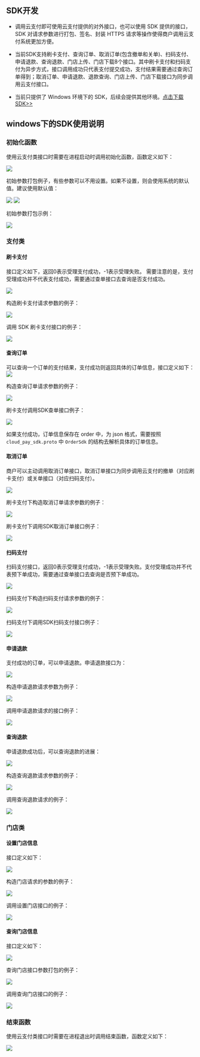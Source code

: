 ## SDK开发

- 调用云支付即可使用云支付提供的对外接口，也可以使用 SDK 提供的接口，SDK 对请求参数进行打包、签名、封装 HTTPS 请求等操作使得商户调用云支付系统更加方便。

- 当前SDK支持刷卡支付、查询订单、取消订单(包含撤单和关单)、扫码支付、申请退款、查询退款、门店上传、门店下载8个接口。其中刷卡支付和扫码支付为异步方式，接口调用成功只代表支付提交成功，支付结果需要通过查询订单得到；取消订单、申请退款、退款查询、门店上传、门店下载接口为同步调用云支付接口。
 
- 当前只提供了 Windows 环境下的 SDK，后续会提供其他环境。[点击下载SDK>>](https://mc.qcloudimg.com/static/archive/2ce155c6b792bb2d12d0f77a89e54eaf/SDK.zip)

## windows下的SDK使用说明

### 初始化函数

使用云支付类接口时需要在进程启动时调用初始化函数，函数定义如下：

![](https://mc.qcloudimg.com/static/img/0c11f96209c282e4c55702087849c418/image.png)

初始参数打包例子，有些参数可以不用设置。如果不设置，则会使用系统的默认值。建议使用默认值：

![](https://mc.qcloudimg.com/static/img/c1111bbddaeb87bc93991aa48306c823/image.png)
![](https://mc.qcloudimg.com/static/img/bcc9f934b47858c12bce00c6a3f6bc40/image.png)

初始参数打包示例：

![](https://mc.qcloudimg.com/static/img/e9956b2451c74fdebb3654d4eb20ab53/image.png)

### 支付类

#### 刷卡支付

接口定义如下，返回0表示受理支付成功，-1表示受理失败。
需要注意的是，支付受理成功并不代表支付成功，需要通过查单接口去查询是否支付成功。

![](https://mc.qcloudimg.com/static/img/9dda0e7a882f0edb8828a76b75022d32/image.png)

构造刷卡支付请求参数的例子：

![](https://mc.qcloudimg.com/static/img/444dedddf935fbc4d2b7c1c5704f6b91/image.png)


调用 SDK 刷卡支付接口的例子：

![](https://mc.qcloudimg.com/static/img/b422837b1b5f809ae7e8176a87347f61/image.png)

#### 查询订单

可以查询一个订单的支付结果，支付成功则返回具体的订单信息，接口定义如下：
![](https://mc.qcloudimg.com/static/img/ba6032f3c843d5c1e0da7bf3fbc44556/image.png)


构造查询订单请求参数的例子：

![](https://mc.qcloudimg.com/static/img/4b178e73fe2b6e56ca49b6812448c36f/image.png)

刷卡支付调用SDK查单接口例子：

![](https://mc.qcloudimg.com/static/img/586b2a47a70695538cb90c4333ac2491/image.png)

如果支付成功，订单信息保存在 order 中，为 json 格式，需要按照 `cloud_pay_sdk.proto` 中 `OrderSdk` 的结构去解析具体的订单信息。

#### 取消订单

商户可以主动调用取消订单接口，取消订单接口为同步调用云支付的撤单（对应刷卡支付）或关单接口（对应扫码支付）。

![](https://mc.qcloudimg.com/static/img/db06c77ab6a495f11869d7c5b9adc10b/image.png)

刷卡支付下构造取消订单请求参数的例子：

![](https://mc.qcloudimg.com/static/img/62fb392de50bd80eb18e983b626aff3a/image.png)

刷卡支付下调用SDK取消订单接口例子：

![](https://mc.qcloudimg.com/static/img/aab8ed77b94e2a109e025ff6f855831c/image.png)

#### 扫码支付

扫码支付接口，返回0表示受理支付成功，-1表示受理失败。支付受理成功并不代表预下单成功，需要通过查单接口去查询是否预下单成功。

![](https://mc.qcloudimg.com/static/img/84c9ade2542f961c4a20bb4360dedf6f/image.png)

扫码支付下构造扫码支付请求参数的例子：

![](https://mc.qcloudimg.com/static/img/ab4001e6bf1cb8d39e0d2227ff446eeb/image.png)

扫码支付下调用SDK扫码支付接口例子：

![](https://mc.qcloudimg.com/static/img/ea268d59867960ef04b994cb5e5938c1/image.png)

#### 申请退款

支付成功的订单，可以申请退款。申请退款接口为：

![](https://mc.qcloudimg.com/static/img/801f3d5b1b0b4049cfec73c7ff725118/image.png)

构造申请退款请求参数为例子：

![](https://mc.qcloudimg.com/static/img/6fdf88d048d075ec9d6c0bb11857126c/image.png)

调用申请退款请求的接口例子：

![](https://mc.qcloudimg.com/static/img/51247510ff1accc2731d744e7c22ef7f/image.png)

#### 查询退款

申请退款成功后，可以查询退款的进展：

![](https://mc.qcloudimg.com/static/img/b1410f5855e07e7adf79f782d6c9a605/image.png)

构造查询退款请求参数的例子：

![](https://mc.qcloudimg.com/static/img/af1331d4ca219d8d3c7dd5f2fba99d57/image.png)

调用查询退款请求的例子： 

![](https://mc.qcloudimg.com/static/img/2cf4655acfbfb2e96e10c12144c3da95/image.png)

### 门店类

#### 设置门店信息

接口定义如下：

![](https://mc.qcloudimg.com/static/img/9f89cdd93c3ba64f9a04c702f95c42e0/image.png)

构造门店请求的参数的例子：

![](https://mc.qcloudimg.com/static/img/26abe441c73affc7794c6f667d2b5002/image.png)

调用设置门店接口的例子：

![](https://mc.qcloudimg.com/static/img/834800a1bceeca22a609b958f68b7ede/image.png)

#### 查询门店信息

接口定义如下：

![](https://mc.qcloudimg.com/static/img/d5857289db182db67bcf882d6b8611be/image.png)

查询门店接口参数打包的例子：

![](https://mc.qcloudimg.com/static/img/70fe8fd183c2fcdfe4a3a59b3e73ceec/image.png)

调用查询门店接口的例子：

![](https://mc.qcloudimg.com/static/img/ac464c1d700788e404813440b7eba188/image.png)

### 结束函数

使用云支付类接口时需要在进程退出时调用结束函数，函数定义如下：

![](https://mc.qcloudimg.com/static/img/025565506110172861aada26e31e56f5/image.png)
